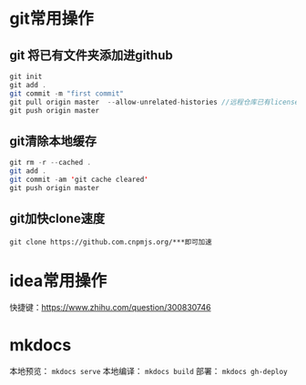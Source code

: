 # git常用操作
## git 将已有文件夹添加进github

``` java
git init
git add .
git commit -m "first commit"
git pull origin master  --allow-unrelated-histories //远程仓库已有license等文件，强制merge
git push origin master
```

## git清除本地缓存

``` java
git rm -r --cached .
git add .
git commit -am 'git cache cleared'
git push origin master
```

## git加快clone速度

``` jshelllanguage
git clone https://github.com.cnpmjs.org/***即可加速
```

# idea常用操作

快捷键：https://www.zhihu.com/question/300830746

# mkdocs

本地预览： `mkdocs serve`
本地编译： `mkdocs build`
部署： `mkdocs gh-deploy`